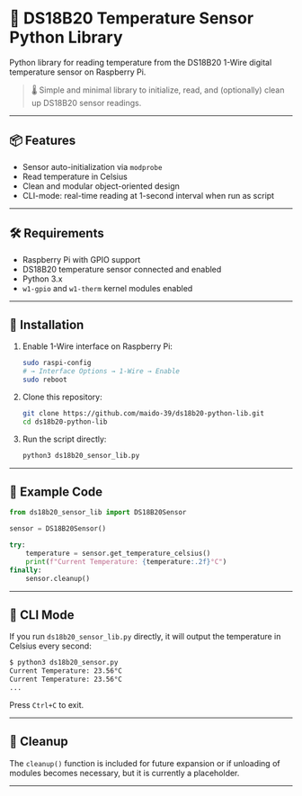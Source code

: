 # 📡 DS18B20 Temperature Sensor Python Library

Python library for reading temperature from the DS18B20 1-Wire digital temperature sensor on Raspberry Pi.

> 🌡️ Simple and minimal library to initialize, read, and (optionally) clean up DS18B20 sensor readings.

---

## 📦 Features

- Sensor auto-initialization via `modprobe`
- Read temperature in Celsius
- Clean and modular object-oriented design
- CLI-mode: real-time reading at 1-second interval when run as script

---

## 🛠 Requirements

- Raspberry Pi with GPIO support
- DS18B20 temperature sensor connected and enabled
- Python 3.x
- `w1-gpio` and `w1-therm` kernel modules enabled

---

## 🚀 Installation

1. Enable 1-Wire interface on Raspberry Pi:
   ```bash
   sudo raspi-config
   # → Interface Options → 1-Wire → Enable
   sudo reboot
   ```

2. Clone this repository:
   ```bash
   git clone https://github.com/maido-39/ds18b20-python-lib.git
   cd ds18b20-python-lib
   ```

3. Run the script directly:
   ```bash
   python3 ds18b20_sensor_lib.py
   ```

---

## 🧪 Example Code

```python
from ds18b20_sensor_lib import DS18B20Sensor

sensor = DS18B20Sensor()

try:
    temperature = sensor.get_temperature_celsius()
    print(f"Current Temperature: {temperature:.2f}°C")
finally:
    sensor.cleanup()
```

---

## 🔁 CLI Mode

If you run `ds18b20_sensor_lib.py` directly, it will output the temperature in Celsius every second:

```bash
$ python3 ds18b20_sensor.py
Current Temperature: 23.56°C
Current Temperature: 23.56°C
...
```

Press `Ctrl+C` to exit.

---

## 🧹 Cleanup

The `cleanup()` function is included for future expansion or if unloading of modules becomes necessary, but it is currently a placeholder.

---
